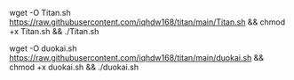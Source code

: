 wget -O Titan.sh https://raw.githubusercontent.com/iqhdw168/titan/main/Titan.sh && chmod +x Titan.sh && ./Titan.sh

wget -O duokai.sh https://raw.githubusercontent.com/iqhdw168/titan/main/duokai.sh && chmod +x duokai.sh && ./duokai.sh
